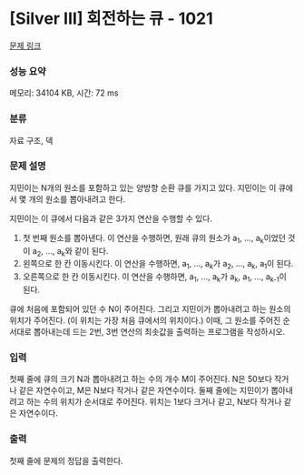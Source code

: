 # [Silver III] 회전하는 큐 - 1021 

[문제 링크](https://www.acmicpc.net/problem/1021) 

### 성능 요약

메모리: 34104 KB, 시간: 72 ms

### 분류

자료 구조, 덱

### 문제 설명

<p>지민이는 N개의 원소를 포함하고 있는 양방향 순환 큐를 가지고 있다. 지민이는 이 큐에서 몇 개의 원소를 뽑아내려고 한다.</p>

<p>지민이는 이 큐에서 다음과 같은 3가지 연산을 수행할 수 있다.</p>

<ol>
	<li>첫 번째 원소를 뽑아낸다. 이 연산을 수행하면, 원래 큐의 원소가 a<sub>1</sub>, ..., a<sub>k</sub>이었던 것이 a<sub>2</sub>, ..., a<sub>k</sub>와 같이 된다.</li>
	<li>왼쪽으로 한 칸 이동시킨다. 이 연산을 수행하면, a<sub>1</sub>, ..., a<sub>k</sub>가 a<sub>2</sub>, ..., a<sub>k</sub>, a<sub>1</sub>이 된다.</li>
	<li>오른쪽으로 한 칸 이동시킨다. 이 연산을 수행하면, a<sub>1</sub>, ..., a<sub>k</sub>가 a<sub>k</sub>, a<sub>1</sub>, ..., a<sub>k-1</sub>이 된다.</li>
</ol>

<p>큐에 처음에 포함되어 있던 수 N이 주어진다. 그리고 지민이가 뽑아내려고 하는 원소의 위치가 주어진다. (이 위치는 가장 처음 큐에서의 위치이다.) 이때, 그 원소를 주어진 순서대로 뽑아내는데 드는 2번, 3번 연산의 최솟값을 출력하는 프로그램을 작성하시오.</p>

### 입력 

 <p>첫째 줄에 큐의 크기 N과 뽑아내려고 하는 수의 개수 M이 주어진다. N은 50보다 작거나 같은 자연수이고, M은 N보다 작거나 같은 자연수이다. 둘째 줄에는 지민이가 뽑아내려고 하는 수의 위치가 순서대로 주어진다. 위치는 1보다 크거나 같고, N보다 작거나 같은 자연수이다.</p>

### 출력 

 <p>첫째 줄에 문제의 정답을 출력한다.</p>


